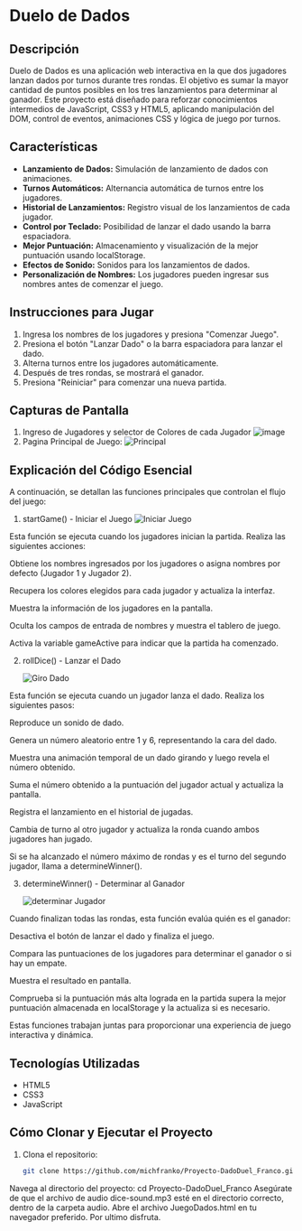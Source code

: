 # Duelo de Dados

## Descripción
Duelo de Dados es una aplicación web interactiva en la que dos jugadores lanzan dados por turnos durante tres rondas. El objetivo es sumar la mayor cantidad de puntos posibles en los tres lanzamientos para determinar al ganador. Este proyecto está diseñado para reforzar conocimientos intermedios de JavaScript, CSS3 y HTML5, aplicando manipulación del DOM, control de eventos, animaciones CSS y lógica de juego por turnos.

## Características
- **Lanzamiento de Dados:** Simulación de lanzamiento de dados con animaciones.
- **Turnos Automáticos:** Alternancia automática de turnos entre los jugadores.
- **Historial de Lanzamientos:** Registro visual de los lanzamientos de cada jugador.
- **Control por Teclado:** Posibilidad de lanzar el dado usando la barra espaciadora.
- **Mejor Puntuación:** Almacenamiento y visualización de la mejor puntuación usando localStorage.
- **Efectos de Sonido:** Sonidos para los lanzamientos de dados.
- **Personalización de Nombres:** Los jugadores pueden ingresar sus nombres antes de comenzar el juego.

## Instrucciones para Jugar
1. Ingresa los nombres de los jugadores y presiona "Comenzar Juego".
2. Presiona el botón "Lanzar Dado" o la barra espaciadora para lanzar el dado.
3. Alterna turnos entre los jugadores automáticamente.
4. Después de tres rondas, se mostrará el ganador.
5. Presiona "Reiniciar" para comenzar una nueva partida.
   
## Capturas de Pantalla

1. Ingreso de Jugadores y selector de Colores de cada Jugador
![image](https://github.com/user-attachments/assets/ac61d05a-8539-4518-afe0-2b194d39c6bb)
2. Pagina Principal de Juego:
 ![Principal](https://github.com/user-attachments/assets/4e5ccd3c-0aa2-4651-8977-f5b58b51a36d)


## Explicación del Código Esencial

A continuación, se detallan las funciones principales que controlan el flujo del juego:

1. startGame() - Iniciar el Juego
![Iniciar Juego](https://github.com/user-attachments/assets/886cc406-b728-4a1f-9c72-939c58acaab8)

Esta función se ejecuta cuando los jugadores inician la partida. Realiza las siguientes acciones:

Obtiene los nombres ingresados por los jugadores o asigna nombres por defecto (Jugador 1 y Jugador 2).

Recupera los colores elegidos para cada jugador y actualiza la interfaz.

Muestra la información de los jugadores en la pantalla.

Oculta los campos de entrada de nombres y muestra el tablero de juego.

Activa la variable gameActive para indicar que la partida ha comenzado.

2. rollDice() - Lanzar el Dado

   ![Giro Dado](https://github.com/user-attachments/assets/c4898a9b-4758-4d89-83a1-197e56c0055b)


Esta función se ejecuta cuando un jugador lanza el dado. Realiza los siguientes pasos:

Reproduce un sonido de dado.

Genera un número aleatorio entre 1 y 6, representando la cara del dado.

Muestra una animación temporal de un dado girando y luego revela el número obtenido.

Suma el número obtenido a la puntuación del jugador actual y actualiza la pantalla.

Registra el lanzamiento en el historial de jugadas.

Cambia de turno al otro jugador y actualiza la ronda cuando ambos jugadores han jugado.

Si se ha alcanzado el número máximo de rondas y es el turno del segundo jugador, llama a determineWinner().

3. determineWinner() - Determinar al Ganador

   ![determinar Jugador](https://github.com/user-attachments/assets/3277e27b-d6b5-45d4-9f80-183c759c72a7)

Cuando finalizan todas las rondas, esta función evalúa quién es el ganador:

Desactiva el botón de lanzar el dado y finaliza el juego.

Compara las puntuaciones de los jugadores para determinar el ganador o si hay un empate.

Muestra el resultado en pantalla.

Comprueba si la puntuación más alta lograda en la partida supera la mejor puntuación almacenada en localStorage y la actualiza si es necesario.

Estas funciones trabajan juntas para proporcionar una experiencia de juego interactiva y dinámica.



## Tecnologías Utilizadas
- HTML5
- CSS3
- JavaScript

## Cómo Clonar y Ejecutar el Proyecto
1. Clona el repositorio:
   ```bash
   git clone https://github.com/michfranko/Proyecto-DadoDuel_Franco.git
Navega al directorio del proyecto:
cd Proyecto-DadoDuel_Franco
Asegúrate de que el archivo de audio dice-sound.mp3 esté en el directorio correcto, dentro de la carpeta audio.
Abre el archivo JuegoDados.html en tu navegador preferido.
Por ultimo disfruta.


